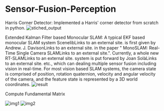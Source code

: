 # Sensor-Fusion-Perception

Harris Corner Detector: Implemented a Harris' corner detector from scratch in python.
![stiched_output](https://user-images.githubusercontent.com/90791463/234605984-72a8b93d-10c4-41e7-abf0-4a884d710059.jpeg)

Extended Kalman Filter based Monocular SLAM: A typical EKF based monocular SLAM system ScenelibLinks to an external site. is first given by Andrew. J. DavisonLinks to an external site. in the paper " MonoSLAM: Real-Time Single Camera SLAMLinks to an external site.". Currently, a whole new RT-SLAMLinks to an external site. system is put forward by Joan SolàLinks to an external site. etc., which can dealing multiple sensor fusion including vision in real-time. For most vision based SLAM systems, the camera state is comprised of position, rotation quaternion, velocity and angular velocity of the camera, and the feature state is represented by a 3D world coordinates.
![result](https://user-images.githubusercontent.com/90791463/234606320-12232351-dfaa-4f8b-a738-2f723ac627d0.jpeg)

Compute Fundamental Matrix

![img1](https://user-images.githubusercontent.com/90791463/234606448-de47e73a-7d6a-4e48-9fe2-2a3ca16ada91.jpeg)
![img2](https://user-images.githubusercontent.com/90791463/234606468-b0460115-4368-4dc4-a50a-322e2032f767.jpeg)
